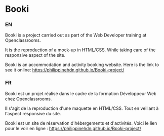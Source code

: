 # Booki

### EN

Booki is a project carried out as part of the Web Developer training at Openclassrooms. 

It is the reproduction of a mock-up in HTML/CSS. While taking care of the responsive aspect of the site.

Booki is an accommodation and activity booking website. Here is the link to see it online: https://philippinehdn.github.io/Booki-project/

### FR

Booki est un projet réalisé dans le cadre de la formation Développeur Web chez Openclassrooms. 

Il s'agit de la reproduction d'une maquette en HTML/CSS. Tout en veillant à l'aspect responsive du site.

Booki est un site de réservation d'hébergements et d'activités. Voici le lien pour le voir en ligne : https://philippinehdn.github.io/Booki-project/
